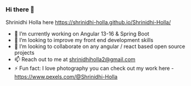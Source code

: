 ### Hi there 👋
Shrinidhi Holla here 
https://shrinidhi-holla.github.io/Shrinidhi-Holla/
- 🔭 I’m currently working on Angular 13-16 & Spring Boot
- 🌱 I’m looking to improve my front end development skills
- 👯 I’m looking to collaborate on any angular / react based open source projects
- 📫 Reach out to me at shrinidhiholla2@gmail.com
- ⚡ Fun fact: I love photography you can check out my work here - https://www.pexels.com/@Shrinidhi-Holla
